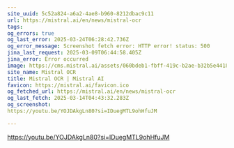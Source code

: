 ```yaml
---
site_uuid: 5c52a824-a6a2-4ae8-b960-8212dbac9c11
url: https://mistral.ai/en/news/mistral-ocr
tags: 
og_errors: true
og_last_error: 2025-03-24T06:28:42.736Z
og_error_message: Screenshot fetch error: HTTP error! status: 500
jina_last_request: 2025-03-09T06:44:58.405Z
jina_error: Error occurred
image: https://cms.mistral.ai/assets/060bdeb1-fbff-419c-b2ae-b32b5e441864
site_name: Mistral OCR
title: Mistral OCR | Mistral AI
favicon: https://mistral.ai/favicon.ico
og_fetched_url: https://mistral.ai/en/news/mistral-ocr
og_last_fetch: 2025-03-14T04:43:32.283Z
og_screenshot: 
https://youtu.be/YOJDAkgLn80?si=IDuegMTL9ohHfuJM

---
```


https://youtu.be/YOJDAkgLn80?si=IDuegMTL9ohHfuJM
